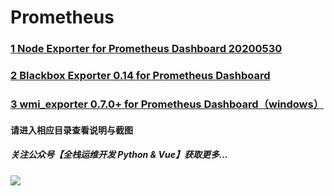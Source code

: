 # Prometheus
### [1 Node Exporter for Prometheus Dashboard 20200530](https://github.com/starsliao/Prometheus/tree/master/node_exporter)
### [2 Blackbox Exporter 0.14 for Prometheus Dashboard](https://github.com/starsliao/Prometheus/tree/master/blackbox_exporter)
### [3 wmi_exporter 0.7.0+ for Prometheus Dashboard（windows）](https://github.com/starsliao/Prometheus/tree/master/wmi_exporter)

#### 请进入相应目录查看说明与截图

##### 关注公众号【**全栈运维开发 Python & Vue**】获取更多...
![](https://github.com/starsliao/Prometheus/blob/master/qr.jpg)
